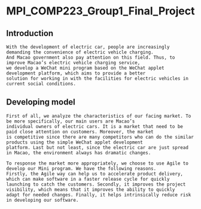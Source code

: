 # MPI_COMP223_Group1_Final_Project
## Introduction
    With the development of electric car, people are increasingly demanding the convenience of electric vehicle charging. 
    And Macao government also pay attention on this field. Thus, to improve Macao’s electric vehicle charging service, 
    we develop a WeChat mini program based on the WeChat applet development platform, which aims to provide a better 
    solution for working in with the facilities for electric vehicles in current social conditions.
## Developing model
    First of all, we analyze the characteristics of our facing market. To be more specifically, our main users are Macao’s 
    individual owners of electric cars. It is a market that need to be paid close attention on customers. Moreover, the market 
    is competitive since there are many competitors who can do the similar products using the simple WeChat applet development 
    platform. Last but not least, since the electric car are just spread in Macao, the environment always has dramatic changes.
    
    To response the market more appropriately, we choose to use Agile to develop our Mini program. We have the following reasons. 
    Firstly, the Agile way can help us to accelerate product delivery, which can make software in a faster release cycle for quickly 
    launching to catch the customers. Secondly, it improves the project visibility, which means that it improves the ability to quickly 
    adapt for needed changes. Finally, it helps intrinsically reduce risk in developing our software.
    
     
    
